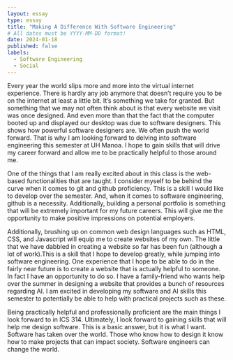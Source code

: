 ```yaml
---
layout: essay
type: essay
title: "Making A Difference With Software Engineering"
# All dates must be YYYY-MM-DD format!
date: 2024-01-18
published: false
labels:
  - Software Engineering
  - Social
---
```



Every year the world slips more and more into the virtual internet experience. There is hardly any job anymore that doesn’t require you to be on the internet at least a little bit. It’s something we take for granted. But something that we may not often think about is that every website we visit was once designed. And even more than that the fact that the computer booted up and displayed our desktop was due to software designers. This shows how powerful software designers are. We often push the world forward. That is why I am looking forward to delving into software engineering this semester at UH Manoa. I hope to gain skills that will drive my career forward and allow me to be practically helpful to those around me.

One of the things that I am really excited about in this class is the web-based functionalities that are taught. I consider myself to be behind the curve when it comes to git and github proficiency. This is a skill I would like to develop over the semester. And, when it comes to software engineering, github is a necessity. Additionally, building a personal portfolio is something that will be extremely important for my future careers. This will give me the opportunity to make positive impressions on potential employers.

Additionally, brushing up on common web design languages such as HTML, CSS, and Javascript will equip me to create websites of my own. The little that we have dabbled in creating a website so far has been fun (although a lot of work).This is a skill that I hope to develop greatly, while jumping into software engineering. One experience that I hope to be able to do in the fairly near future is to create a website that is actually helpful to someone. In fact I have an opportunity to do so. I have a family-friend who wants help over the summer in designing a website that provides a bunch of resources regarding AI. I am excited in developing my software and AI skills this semester to potentially be able to help with practical projects such as these.

Being practically helpful and professionally proficient are the main things I look forward to in ICS 314. Ultimately, I look forward to gaining skills that will help me design software. This is a basic answer, but it is what I want. Software has taken over the world. Those who know how to design it know how to make projects that can impact society. Software engineers can change the world.
